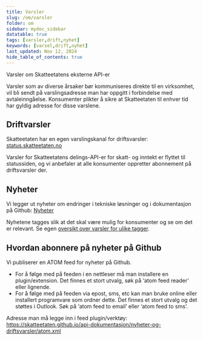 ```yaml
---
title: Varsler
slug: /om/varsler
folder: om
sidebar: mydoc_sidebar
datatable: true
tags: [varsler,drift,nyhet]
keywords: [varsel,drift,nyhet]
last_updated: Nov 12, 2024
hide_table_of_contents: true
---
```

<Summary>Varsler om Skatteetatens eksterne API-er</Summary>

Varsler som av diverse årsaker bør kommuniseres direkte til en virksomhet, vil bli sendt på varslingsadresse man har oppgitt i forbindelse med avtaleinngåelse. Konsumenter plikter å sikre at Skatteetaten til enhver tid har gyldig adresse for disse varslene.

## Driftvarsler
Skatteetaten har en egen varslingskanal for driftsvarsler: [status.skatteetaten.no](https://status.skatteetaten.no/)

Varsler for Skatteetatens delings-API-er for skatt- og inntekt er flyttet til statussiden, og vi anbefaler at alle konsumenter oppretter abonnement på driftsvarsler der.

## Nyheter

Vi legger ut nyheter om endringer i tekniske løsninger og i dokumentasjon på Github: [Nyheter](/nyheter-og-driftsvarsler)

Nyhetene tagges slik at det skal være mulig for konsumenter og se om det er relevant. Se egen [oversikt over varsler for ulike tagger](/nyheter-og-driftsvarsler/tags).

## Hvordan abonnere på nyheter på Github
Vi publiserer en ATOM feed for nyheter på Github.

- For å følge med på feeden i en nettleser må man installere en plugin/extension. Det finnes et stort utvalg, søk på ‘atom feed reader’ eller lignende.
- For å følge med på feeden via epost, sms, etc kan man bruke online eller installert programvare som ordner dette. Det finnes et stort utvalg og det støttes i Outlook. Søk på ‘atom feed to email’ eller ‘atom feed to sms’.

Adresse man må legge inn i feed plugin/verktøy: https://skatteetaten.github.io/api-dokumentasjon/nyheter-og-driftsvarsler/atom.xml

